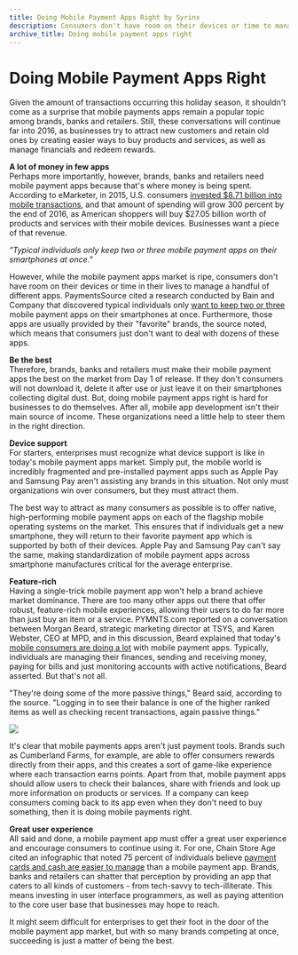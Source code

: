 ```yaml
---
title: Doing Mobile Payment Apps Right by Syrinx
description: Consumers don't have room on their devices or time to manage a handful of different apps. Syrinx offers tips for creating the best mobile payment app.
archive_title: Doing mobile payment apps right
---
```


# Doing Mobile Payment Apps Right

Given the amount of transactions occurring this holiday season, it shouldn't come as a surprise that mobile payments apps remain a popular topic among brands, banks and retailers. Still, these conversations will continue far into 2016, as businesses try to attract new customers and retain old ones by creating easier ways to buy products and services, as well as manage financials and redeem rewards.

**A lot of money in few apps**  
Perhaps more importantly, however, brands, banks and retailers need mobile payment apps because that's where money is being spent. According to eMarketer, in 2015, U.S. consumers [invested $8.71 billion into mobile transactions](http://www.emarketer.com/Article/Mobile-Payments-Will-Triple-US-2016/1013147), and that amount of spending will grow 300 percent by the end of 2016, as American shoppers will buy $27.05 billion worth of products and services with their mobile devices. Businesses want a piece of that revenue.

_"Typical individuals only keep two or three mobile payment apps on their smartphones at once."_

However, while the mobile payment apps market is ripe, consumers don't have room on their devices or time in their lives to manage a handful of different apps. PaymentsSource cited a research conducted by Bain and Company that discovered typical individuals only [want to keep two or three](http://www.paymentssource.com/news/paythink/mobile-payment-app-proliferation-puts-merchant-sites-in-peril-3022877-1.html) mobile payment apps on their smartphones at once. Furthermore, those apps are usually provided by their "favorite" brands, the source noted, which means that consumers just don't want to deal with dozens of these apps.

**Be the best**  
Therefore, brands, banks and retailers must make their mobile payment apps the best on the market from Day 1 of release. If they don't consumers will not download it, delete it after use or just leave it on their smartphones collecting digital dust. But, doing mobile payment apps right is hard for businesses to do themselves. After all, mobile app development isn't their main source of income. These organizations need a little help to steer them in the right direction.

**Device support**  
For starters, enterprises must recognize what device support is like in today's mobile payment apps market. Simply put, the mobile world is incredibly fragmented and pre-installed payment apps such as Apple Pay and Samsung Pay aren't assisting any brands in this situation. Not only must organizations win over consumers, but they must attract them.

The best way to attract as many consumers as possible is to offer native, high-performing mobile payment apps on each of the flagship mobile operating systems on the market. This ensures that if individuals get a new smartphone, they will return to their favorite payment app which is supported by both of their devices. Apple Pay and Samsung Pay can't say the same, making standardization of mobile payment apps across smartphone manufactures critical for the average enterprise.

**Feature-rich**  
Having a single-trick mobile payment app won't help a brand achieve market dominance. There are too many other apps out there that offer robust, feature-rich mobile experiences, allowing their users to do far more than just buy an item or a service. PYMNTS.com reported on a conversation between Morgan Beard, strategic marketing director at TSYS, and Karen Webster, CEO at MPD, and in this discussion, Beard explained that today's [mobile consumers are doing a lot](http://www.pymnts.com/company-spotlight/2015/mobile-payment-surprises-in-the-u-k/) with mobile payment apps. Typically, individuals are managing their finances, sending and receiving money, paying for bills and just monitoring accounts with active notifications, Beard asserted. But that's not all.

"They're doing some of the more passive things," Beard said, according to the source. "Logging in to see their balance is one of the higher ranked items as well as checking recent transactions, again passive things."

![](http://media.syrinx.com/media/06320ed4-4f81-4d18-8d4f-45d509c0f959/img/3340/14120078.jpg)

It's clear that mobile payments apps aren't just payment tools. Brands such as Cumberland Farms, for example, are able to offer consumers rewards directly from their apps, and this creates a sort of game-like experience where each transaction earns points. Apart from that, mobile payment apps should allow users to check their balances, share with friends and look up more information on products or services. If a company can keep consumers coming back to its app even when they don't need to buy something, then it is doing mobile payments right.

**Great user experience**  
All said and done, a mobile payment app must offer a great user experience and encourage consumers to continue using it. For one, Chain Store Age cited an infographic that noted 75 percent of individuals believe [payment cards and cash are easier to manage](http://www.chainstoreage.com/article/infographic-mobile-payment-goes-native) than a mobile payment app. Brands, banks and retailers can shatter that perception by providing an app that caters to all kinds of customers - from tech-savvy to tech-illiterate. This means investing in user interface programmers, as well as paying attention to the core user base that businesses may hope to reach.

It might seem difficult for enterprises to get their foot in the door of the mobile payment app market, but with so many brands competing at once, succeeding is just a matter of being the best.
